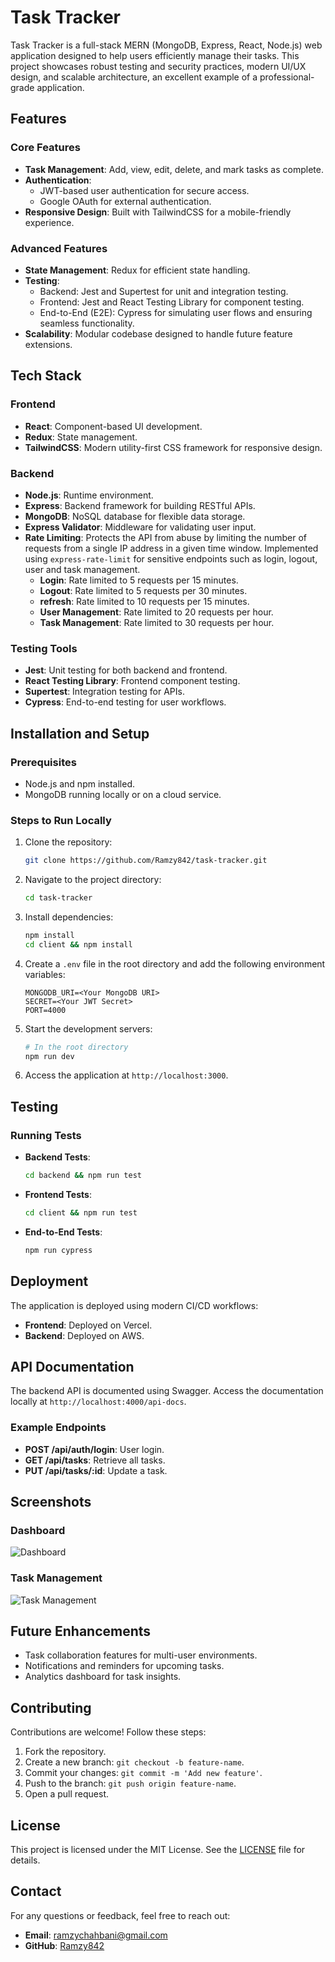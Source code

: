 # Task Tracker

Task Tracker is a full-stack MERN (MongoDB, Express, React, Node.js) web application designed to help users efficiently manage their tasks. This project showcases robust testing and security practices, modern UI/UX design, and scalable architecture, an excellent example of a professional-grade application.

## Features

### Core Features
- **Task Management**: Add, view, edit, delete, and mark tasks as complete.
- **Authentication**:
  - JWT-based user authentication for secure access.
  - Google OAuth for external authentication.
- **Responsive Design**: Built with TailwindCSS for a mobile-friendly experience.

### Advanced Features
- **State Management**: Redux for efficient state handling.
- **Testing**:
  - Backend: Jest and Supertest for unit and integration testing.
  - Frontend: Jest and React Testing Library for component testing.
  - End-to-End (E2E): Cypress for simulating user flows and ensuring seamless functionality.
- **Scalability**: Modular codebase designed to handle future feature extensions.

## Tech Stack

### Frontend
- **React**: Component-based UI development.
- **Redux**: State management.
- **TailwindCSS**: Modern utility-first CSS framework for responsive design.

### Backend
- **Node.js**: Runtime environment.
- **Express**: Backend framework for building RESTful APIs.
- **MongoDB**: NoSQL database for flexible data storage.
- **Express Validator**: Middleware for validating user input.
- **Rate Limiting**: Protects the API from abuse by limiting the number of requests from a single IP address in a given time window. Implemented using `express-rate-limit` for sensitive endpoints such as login, logout, user and task management.
  - **Login**: Rate limited to 5 requests per 15 minutes.
  - **Logout**: Rate limited to 5 requests per 30 minutes.
  - **refresh**: Rate limited to 10 requests per 15 minutes.
  - **User Management**: Rate limited to 20 requests per hour.
  - **Task Management**: Rate limited to 30 requests per hour.

### Testing Tools
- **Jest**: Unit testing for both backend and frontend.
- **React Testing Library**: Frontend component testing.
- **Supertest**: Integration testing for APIs.
- **Cypress**: End-to-end testing for user workflows.

## Installation and Setup

### Prerequisites
- Node.js and npm installed.
- MongoDB running locally or on a cloud service.

### Steps to Run Locally
1. Clone the repository:
   ```bash
   git clone https://github.com/Ramzy842/task-tracker.git
   ```

2. Navigate to the project directory:
   ```bash
   cd task-tracker
   ```

3. Install dependencies:
   ```bash
   npm install
   cd client && npm install
   ```

4. Create a `.env` file in the root directory and add the following environment variables:
   ```env
   MONGODB_URI=<Your MongoDB URI>
   SECRET=<Your JWT Secret>
   PORT=4000
   ```

5. Start the development servers:
   ```bash
   # In the root directory
   npm run dev
   ```

6. Access the application at `http://localhost:3000`.

## Testing

### Running Tests
- **Backend Tests**:
  ```bash
  cd backend && npm run test
  ```
- **Frontend Tests**:
  ```bash
  cd client && npm run test
  ```
- **End-to-End Tests**:
  ```bash
  npm run cypress
  ```

## Deployment

The application is deployed using modern CI/CD workflows:
- **Frontend**: Deployed on Vercel.
- **Backend**: Deployed on AWS.

## API Documentation

The backend API is documented using Swagger. Access the documentation locally at `http://localhost:4000/api-docs`.

### Example Endpoints
- **POST /api/auth/login**: User login.
- **GET /api/tasks**: Retrieve all tasks.
- **PUT /api/tasks/:id**: Update a task.

## Screenshots

### Dashboard
![Dashboard](https://via.placeholder.com/800x400)

### Task Management
![Task Management](https://via.placeholder.com/800x400)

## Future Enhancements
- Task collaboration features for multi-user environments.
- Notifications and reminders for upcoming tasks.
- Analytics dashboard for task insights.

## Contributing

Contributions are welcome! Follow these steps:
1. Fork the repository.
2. Create a new branch: `git checkout -b feature-name`.
3. Commit your changes: `git commit -m 'Add new feature'`.
4. Push to the branch: `git push origin feature-name`.
5. Open a pull request.

## License

This project is licensed under the MIT License. See the [LICENSE](LICENSE) file for details.

## Contact

For any questions or feedback, feel free to reach out:
- **Email**: ramzychahbani@gmail.com
- **GitHub**: [Ramzy842](https://github.com/Ramzy842)

